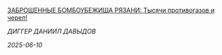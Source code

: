 <!--2025-06-10 15:21:00-->
<div class="yb">
  <a class="nodecor" href="/index.html?opasnye_puteshestviya/zabroshennye_bomboubejishcha_ryazani_tysyachi_protivogazov_i_cherep">
    <img class="preview" data-videoid="ppBz5ejIYOU" src="https://i1.ytimg.com/vi/ppBz5ejIYOU/hqdefault.jpg" align="left" alt="">
  </a>
  <div class="inlbl text">
    <p><a class="nodecor" href="/index.html?opasnye_puteshestviya/zabroshennye_bomboubejishcha_ryazani_tysyachi_protivogazov_i_cherep">ЗАБРОШЕННЫЕ БОМБОУБЕЖИЩА РЯЗАНИ: Тысячи противогазов и череп!</a></p>
    <p><i class="smaller2">ДИГГЕР ДАНИИЛ ДАВЫДОВ</i></p>
    <i class="smaller3">2025-06-10</i>
  </div>
</div>
